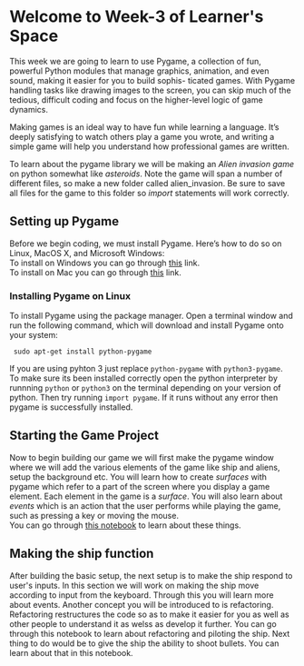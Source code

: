 # Welcome to Week-3 of Learner's Space

This week we are going to learn to use Pygame, a collection of fun, powerful Python modules
that manage graphics, animation, and even sound, making it easier for you to build sophis-
ticated games. With Pygame handling tasks like drawing images to the screen, you can skip much of the
tedious, difficult coding and focus on the higher-level logic of game dynamics.

Making games is an ideal way to have fun while learning a language. It’s deeply satisfying to watch others play a game you wrote, and writing a simple game 
will help you understand how professional games are written.  

To learn about the pygame library we will be making an *Alien invasion game* on python somewhat like *asteroids*. Note the game will span a number of different files, so make a new folder called alien_invasion. Be sure to save all files for the game to this folder so *import* statements will work correctly.


## Setting up Pygame
Before we begin coding, we must install Pygame. Here’s how to do so on Linux, MacOS X, and Microsoft Windows:  
To install on Windows you can go through [this](https://www.youngwonks.com/blog/How-to-Install-PyGame-on-Windows) link.  
To install on Mac you can go through [this](https://www.youngwonks.com/blog/How-to-Install-PyGame-on-a-Mac) link.
### Installing Pygame on Linux
To install Pygame using the package manager.
Open a terminal window and run the following command, which will
download and install Pygame onto your system:  
```
 sudo apt-get install python-pygame
```
If you are using pyhton 3 just replace `python-pygame` with `python3-pygame`.  
To make sure its been installed correctly open the python interpreter by runnning `python` or `python3` on the terminal depending on your version of python.
Then try running `import pygame`. If it runs without any error then pygame is successfully installed.

## Starting the Game Project
Now to begin building our game we will first make the pygame window where we will add the various elements of the game like ship and aliens, setup the background etc. You will learn how to create *surfaces* with pygame which refer to a part of the screen where you display a game element. Each element in the game is a *surface*. You will also learn about *events* which is an action that the user performs while playing the game, such as pressing a key or moving the mouse.  
You can go through [this notebook](https://github.com/Karrthik-Arya/Python_gamedev/blob/main/Initial_Setup.ipynb) to learn about these things. 

## Making the ship function
After building the basic setup, the next setup is to make the ship respond to user's inputs. In this section we will work on making the ship move according to input from the keyboard. Through this you will learn more about events. Another concept you will be introduced to is refactoring. Refactoring restructures the code so as to make it easier for you as well as other people to understand it as welss as develop it further. You can go through this notebook to learn about refactoring and piloting the ship. Next thing to do would be to give the ship the ability to shoot bullets. You can learn about that in this notebook.   
